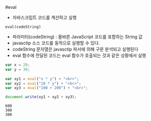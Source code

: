 #eval

- 자바스크립트 코드를 계산하고 실행
````
eval(codeString)
````
- 파라미터(codeString) : 올바른 JavaScript 코드를 포함하는 String 값
- javasctip 소스 코드를 동적으로 실행할 수 있다.
- codeString 문자열은 javasctip 파서에 의해 구문 분석되고 실행된다
- eval 함수에 전달된 코드는 eval 함수가 호출되는 것과 같은 상황에서 실행
````javascript
var x = 20;
var y = 30;
 
var xy1 = eval("x * y") + "<br>";
var xy2 = eval("10 * y") + "<br>";
var xy3 = eval("100 + 200") + "<br>";

document.write(xy1 + xy2 + xy3);
````
````
600
300
300
````

